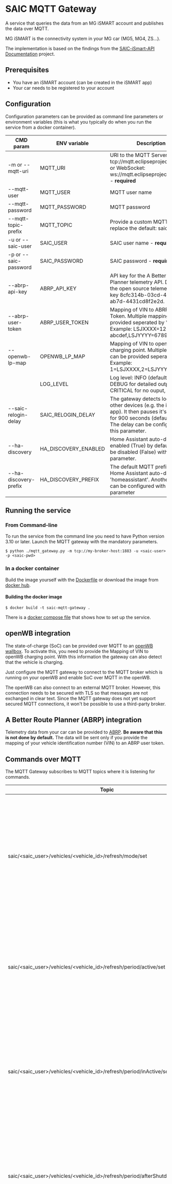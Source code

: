 # SAIC MQTT Gateway

A service that queries the data from an MG iSMART account and publishes the data over MQTT.

MG iSMART is the connectivity system in your MG car (MG5, MG4, ZS...).

The implementation is based on the findings from the [SAIC-iSmart-API Documentation](https://github.com/SAIC-iSmart-API/documentation) project.

## Prerequisites

* You have an iSMART account (can be created in the iSMART app)
* Your car needs to be registered to your account

## Configuration

Configuration parameters can be provided as command line parameters or environment variables (this is what you typically do when you run the service from a docker container).

| CMD param             | ENV variable          | Description                                                                                                                                                                         |
|-----------------------|-----------------------|-------------------------------------------------------------------------------------------------------------------------------------------------------------------------------------|
| -m or --mqtt-uri      | MQTT_URI              | URI to the MQTT Server. TCP: tcp://mqtt.eclipseprojects.io:1883 or WebSocket: ws://mqtt.eclipseprojects.io:9001 - **required**                                                      |
| --mqtt-user           | MQTT_USER             | MQTT user name                                                                                                                                                                      |
| --mqtt-password       | MQTT_PASSWORD         | MQTT password                                                                                                                                                                       |
| --mqtt-topic-prefix   | MQTT_TOPIC            | Provide a custom MQTT prefix to replace the default: saic                                                                                                                           |
| -u or --saic-user     | SAIC_USER             | SAIC user name - **required**                                                                                                                                                       |
| -p or --saic-password | SAIC_PASSWORD         | SAIC password - **required**                                                                                                                                                        |
| --abrp-api-key        | ABRP_API_KEY          | API key for the A Better Route Planner telemetry API. Default is the open source telemetry API key 8cfc314b-03cd-4efe-ab7d-4431cd8f2e2d.                                            |
| --abrp-user-token     | ABRP_USER_TOKEN       | Mapping of VIN to ABRP User Token. Multiple mappings can be provided seperated by ',' Example: LSJXXXX=12345-abcdef,LSJYYYY=67890-ghijkl                                            |
| --openwb-lp-map       | OPENWB_LP_MAP         | Mapping of VIN to openWB charging point. Multiple mappings can be provided seperated by ',' Example: 1=LSJXXXX,2=LSJYYYY                                                            |
|                       | LOG_LEVEL             | Log level: INFO (default), use DEBUG for detailed output, use CRITICAL for no ouput, [more info](https://docs.python.org/3/library/logging.html#levels)                             |
| --saic-relogin-delay  | SAIC_RELOGIN_DELAY    | The gateway detects logins from other devices (e.g. the iSMART app). It then pauses it's activity for 900 seconds (default value). The delay can be configured with this parameter. |
| --ha-discovery        | HA_DISCOVERY_ENABLED  | Home Assistant auto-discovery is enabled (True) by default. It can be disabled (False) with this parameter.                                                                         |
| --ha-discovery-prefix | HA_DISCOVERY_PREFIX   | The default MQTT prefix for Home Assistant auto-discovery is 'homeassistant'. Another prefix can be configured with this parameter                                                  |                                                                                                                     


## Running the service

### From Command-line

To run the service from the command line you need to have Python version 3.10 or later.
Launch the MQTT gateway with the mandatory parameters.

```
$ python ./mqtt_gateway.py -m tcp://my-broker-host:1883 -u <saic-user> -p <saic-pwd>
```

### In a docker container

Build the image yourself with the [Dockerfile](Dockerfile) or download the image from [docker hub](https://hub.docker.com/r/saicismartapi/saic-python-mqtt-gateway).

#### Building the docker image
```
$ docker build -t saic-mqtt-gateway .
```

There is a [docker compose file](docker-compose.yml) that shows how to set up the service.

## openWB integration

The state-of-charge (SoC) can be provided over MQTT to an [openWB wallbox](https://openwb.de). To activate this, you need to provide the Mapping of VIN to openWB charging point. With this information the gateway can also detect that the vehicle is charging.

Just configure the MQTT gateway to connect to the MQTT broker which is running on your openWB and enable SoC over MQTT in the openWB.

The openWB can also connect to an external MQTT broker. However, this connection needs to be secured with TLS so that messages are not exchanged in clear text. Since the MQTT gateway does not yet support secured MQTT connections, it won't be possible to use a third-party broker.

## A Better Route Planner (ABRP) integration

Telemetry data from your car can be provided to [ABRP](https://abetterrouteplanner.com/). **Be aware that this is not done by default.** The data will be sent only if you provide the mapping of your vehicle identification number (VIN) to an ABRP user token.

## Commands over MQTT

The MQTT Gateway subscribes to MQTT topics where it is listening for commands.

| Topic                                                                          | Value range                 | Description                                                                                                                                                                                                                            |
|--------------------------------------------------------------------------------|-----------------------------|----------------------------------------------------------------------------------------------------------------------------------------------------------------------------------------------------------------------------------------|
| saic/<saic_user>/vehicles/<vehicle_id>/refresh/mode/set                        | periodic/off/force          | The gateway queries the vehicle and charge status periodically after a vehicle start event has happened (default value: periodic. The periodic refresh can be switched off (value: off). A refresh can also be forced (value: forced). |
| saic/<saic_user>/vehicles/<vehicle_id>/refresh/period/active/set               | refresh interval in seconds | In case a vehicle start event has occurred, the gateway queries the status every 30 seconds (default value). The refresh interval can be modified with this topic.                                                                     |
| saic/<saic_user>/vehicles/<vehicle_id>/refresh/period/inActive/set             | refresh interval in seconds | Vehicle and charge status are queried once per day (default value: 86400) independently from any event. Changing this to a lower value might affect the 12V battery of your vehicle. Be very careful!                                  |
| saic/<saic_user>/vehicles/<vehicle_id>/refresh/period/afterShutdown/set        | refresh interval in seconds | After the vehicle has been shutdown, the gateway queries the status every 120 seconds (default value). The refresh interval can be modified with this topic.                                                                           |
| saic/<saic_user>/vehicles/<vehicle_id>/refresh/period/inActiveGrace/set        | grace period in seconds     | After the vehicle has been shutdown, the gateway continues to query the state for 600 seconds (default value). The duration of this extended query period can be modified with this topic.                                             |
| saic/<saic_user>/vehicles/<vehicle_id>/doors/locked/set                        | true/false                  | Lock or unlock your car. This is not always working. It might take some time until it takes effect. Don't trust this feature. Use your car key!                                                                                        |
| saic/<saic_user>/vehicles/<vehicle_id>/climate/rearWindowDefrosterHeating/set  | on/off                      | Turn rear window defroster heating on or off. This is not always working. It might take some time until it takes effect.                                                                                                               |
| saic/<saic_user>/vehicles/<vehicle_id>/climate/frontWindowDefrosterHeating/set | on/off                      | Turn front window defroster heating on or off                                                                                                                                                                                          |
| saic/<saic_user>/vehicles/<vehicle_id>/climate/remoteClimateState/set          | on/off/front/blowingOnly    | Turn A/C on or off, activate A/C blowing (front) or blowing only (blowingOnly)                                                                                                                                                         |
| saic/<saic_user>/vehicles/<vehicle_id>/drivetrain/hvBatteryActive/set          | true/false                  | Overwrite high voltage battery state (Don't touch this unless you know what you are doing!)                                                                                                                                            |
| saic/<saic_user>/vehicles/<vehicle_id>/drivetrain/charging/set                 | true/false                  | Start (true) or stop (false) charging                                                                                                                                                                                                  |
| saic/<saic_user>/vehicles/<vehicle_id>/drivetrain/socTarget/set                | [40,50,60,70,80,90,100]     | Target SoC in percent. Only values from the defined value range are valid.                                                                                                                                                             |



## Home Assistant auto-discovery

The gateway supports [Home Assistant MQTT discovery](https://www.home-assistant.io/integrations/mqtt#mqtt-discovery). It publishes configuration information so that the vehicle appears as a MQTT device. This will save you a lot of configuration effort since all the entities provided by the vehicle will automatically show-up in Home Assistant.
